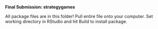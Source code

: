 **Final Submission: strategygames**

All package files are in this folder! Pull entire file onto your computer. 
Set working directory in RStudio and hit Build to install package.
